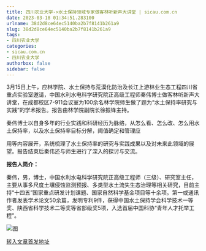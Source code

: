 ```yaml
---
title: 四川农业大学->水土保持领域专家做客林听新声大讲堂 | sicau.com.cn
date: 2023-03-18 01:34:51.283100
urlname: 38d2d8ce64ec5140ba2b7f8141b261a9
slug: 38d2d8ce64ec5140ba2b7f8141b261a9
tags: 
- 四川农业大学
categories:
- sicau.com.cn
- 四川农业大学
authorbox: false
sidebar: false
---
```

3月15日上午，应林学院、水土保持与荒漠化防治及长江上游林业生态工程四川省重点实验室邀请，中国水利水电科学研究院正高级工程师秦伟博士做客林听新声大讲堂，在成都校区7-911会议室为100余名林学院师生做了题为“水土保持率研究与实践”的学术报告。报告由林学院副院长徐振锋主持。

秦伟博士以自身多年的行业实践和科研经历为脉络，从怎么看、怎么改、怎么用水土保持率，以及水土保持率目标分解，阈值确定和管理应
<!--more-->
用等内容展开，系统梳理了水土保持率的研究与实践成果以及对未来此领域的展望。报告结束后秦伟还与师生进行了深入的探讨与交流。

**报告人简介：**

秦伟，男，博士，中国水利水电科学研究院正高级工程师（三级）、研究室主任，主要从事多尺度土壤侵蚀监测预报、多类型水土流失生态治理等相关研究，目前主持“十四五”国家重点研发计划课题、国家自然科学基金项目等十余项。第一或通讯作者发表学术论文50余篇，发明专利9件，获得中国水土保持学会科学技术一等奖、陕西省科学技术二等奖等省部级奖5项，入选首届中国科协“青年人才托举工程”。  

![图](https://news.sicau.edu.cn/__local/2/B0/90/52C4733C8D260A73263278ACA3C_C28DAFA1_87CB9.png)

[转入文章首发地址](https://news.sicau.edu.cn/info/1078/71433.htm)